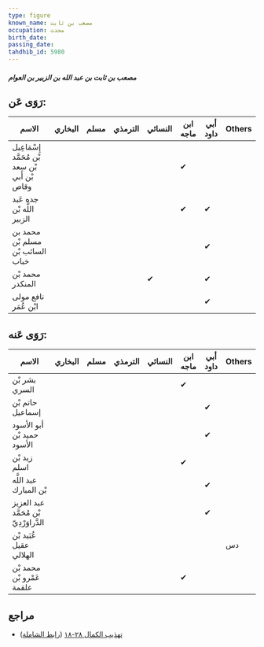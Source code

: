 ```yaml
---
type: figure
known_name: مصعب بن ثابت
occupation: محدث
birth_date:
passing_date:
tahdhib_id: 5980
---
```

##### مصعب بن ثابت بن عبد الله بن الزبير بن العوام

## رَوَى عَن:
| الاسم                                          | البخاري | مسلم | الترمذي | النسائي | ابن ماجه | أبي داود | Others |
| ---------------------------------------------- | ------- | ---- | ------- | ------- | -------- | -------- | ------ |
| إِسْمَاعِيل بْن مُحَمَّد بْن سعد بْن أَبي وقاص |         |      |         |         | ✔        |          |        |
| جده عَبد اللَّه بْن الزبير                     |         |      |         |         | ✔        | ✔        |        |
| محمد بن مسلم بْن السائب بْن خباب               |         |      |         |         |          | ✔        |        |
| محمد بْن المنكدر                               |         |      |         | ✔       |          | ✔        |        |
| نافع مولى ابْن عُمَر                           |         |      |         |         |          | ✔        |        |
## رَوَى عَنه:
| الاسم                                   | البخاري | مسلم | الترمذي | النسائي | ابن ماجه | أبي داود | Others |
| --------------------------------------- | ------- | ---- | ------- | ------- | -------- | -------- | ------ |
| بشر بْن السري                           |         |      |         |         | ✔        |          |        |
| حاتم بْن إسماعيل                        |         |      |         |         |          | ✔        |        |
| أبو الأسود حميد بْن الأسود              |         |      |         |         |          | ✔        |        |
| زيد بْن اسلم                            |         |      |         |         | ✔        |          |        |
| عبد اللَّه بْن المبارك                  |         |      |         |         |          | ✔        |        |
| عبد العزيز بْن مُحَمَّد الدَّراوَرْدِيّ |         |      |         |         |          | ✔        |        |
| عُبَيد بْن عقيل الهلالي                 |         |      |         |         |          |          | دس     |
| محمد بْن عَمْرو بْن علقمة               |         |      |         |         | ✔        |          |        |
## مراجع
- [تهذيب الكمال ٢٨-١٨](obsidian://open?vault=Tahdhib-al-Kamal&file=Figures/٥٩٨٠-مصعب%20بن%20ثابت%20بن%20عبد%20الله%20بن%20الزبير%20بن%20العوام) ([رابط الشاملة](https://shamela.ws/book/3722/14993))